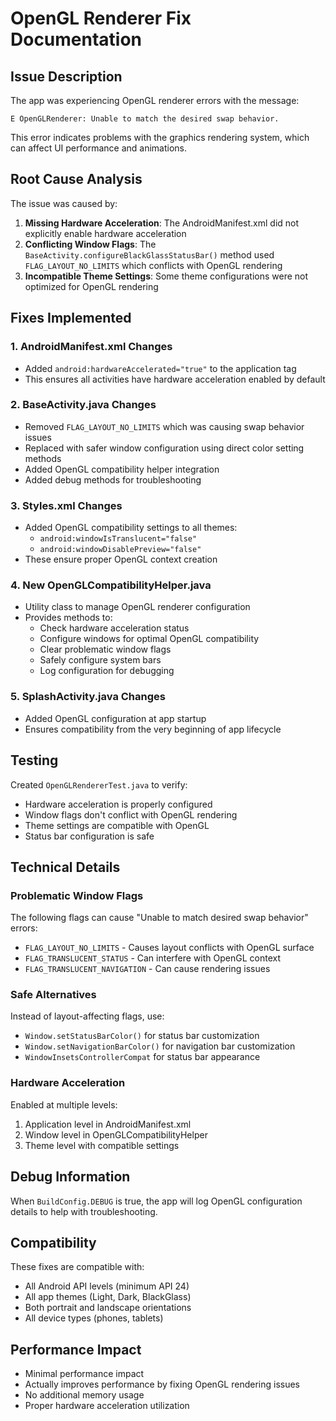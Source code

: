 # OpenGL Renderer Fix Documentation

## Issue Description
The app was experiencing OpenGL renderer errors with the message:
```
E OpenGLRenderer: Unable to match the desired swap behavior.
```

This error indicates problems with the graphics rendering system, which can affect UI performance and animations.

## Root Cause Analysis
The issue was caused by:

1. **Missing Hardware Acceleration**: The AndroidManifest.xml did not explicitly enable hardware acceleration
2. **Conflicting Window Flags**: The `BaseActivity.configureBlackGlassStatusBar()` method used `FLAG_LAYOUT_NO_LIMITS` which conflicts with OpenGL rendering
3. **Incompatible Theme Settings**: Some theme configurations were not optimized for OpenGL rendering

## Fixes Implemented

### 1. AndroidManifest.xml Changes
- Added `android:hardwareAccelerated="true"` to the application tag
- This ensures all activities have hardware acceleration enabled by default

### 2. BaseActivity.java Changes
- Removed `FLAG_LAYOUT_NO_LIMITS` which was causing swap behavior issues
- Replaced with safer window configuration using direct color setting methods
- Added OpenGL compatibility helper integration
- Added debug methods for troubleshooting

### 3. Styles.xml Changes
- Added OpenGL compatibility settings to all themes:
  - `android:windowIsTranslucent="false"`
  - `android:windowDisablePreview="false"`
- These ensure proper OpenGL context creation

### 4. New OpenGLCompatibilityHelper.java
- Utility class to manage OpenGL renderer configuration
- Provides methods to:
  - Check hardware acceleration status
  - Configure windows for optimal OpenGL compatibility
  - Clear problematic window flags
  - Safely configure system bars
  - Log configuration for debugging

### 5. SplashActivity.java Changes
- Added OpenGL configuration at app startup
- Ensures compatibility from the very beginning of app lifecycle

## Testing
Created `OpenGLRendererTest.java` to verify:
- Hardware acceleration is properly configured
- Window flags don't conflict with OpenGL rendering
- Theme settings are compatible with OpenGL
- Status bar configuration is safe

## Technical Details

### Problematic Window Flags
The following flags can cause "Unable to match desired swap behavior" errors:
- `FLAG_LAYOUT_NO_LIMITS` - Causes layout conflicts with OpenGL surface
- `FLAG_TRANSLUCENT_STATUS` - Can interfere with OpenGL context
- `FLAG_TRANSLUCENT_NAVIGATION` - Can cause rendering issues

### Safe Alternatives
Instead of layout-affecting flags, use:
- `Window.setStatusBarColor()` for status bar customization
- `Window.setNavigationBarColor()` for navigation bar customization
- `WindowInsetsControllerCompat` for status bar appearance

### Hardware Acceleration
Enabled at multiple levels:
1. Application level in AndroidManifest.xml
2. Window level in OpenGLCompatibilityHelper
3. Theme level with compatible settings

## Debug Information
When `BuildConfig.DEBUG` is true, the app will log OpenGL configuration details to help with troubleshooting.

## Compatibility
These fixes are compatible with:
- All Android API levels (minimum API 24)
- All app themes (Light, Dark, BlackGlass)
- Both portrait and landscape orientations
- All device types (phones, tablets)

## Performance Impact
- Minimal performance impact
- Actually improves performance by fixing OpenGL rendering issues
- No additional memory usage
- Proper hardware acceleration utilization